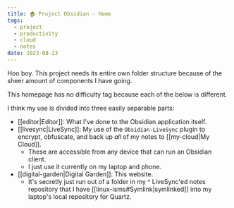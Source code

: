 ```yaml
---
title: 🏠 Project Obsidian - Home
tags:
  - project
  - productivity
  - cloud
  - notes
date: 2023-08-23
---
```

Hoo boy. This project needs its entire own folder structure because of the sheer amount of components I have going.

This homepage has no difficulty tag because each of the below is different.

I think my use is divided into three easily separable parts:
- [[editor|Editor]]: What I've done to the Obsidian application itself. 
- [[livesync|LiveSync]]: My use of the `Obsidian-LiveSync` plugin to encrypt, obfuscate, and back up *all* of my notes to [[my-cloud|My Cloud]]. 
	- These are accessible from any device that can run an Obsidian client.
	- I just use it currently on my laptop and phone.
- [[digital-garden|Digital Garden]]: This website. 
	- It's secretly just run out of a folder in my ^ LiveSync'ed notes repository that I have [[linux-isms#Symlink|symlinked]] into my laptop's local repository for Quartz. 
